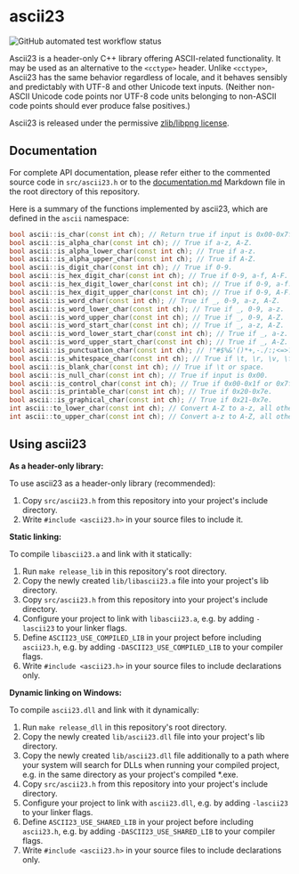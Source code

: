 # ascii23

![GitHub automated test workflow status](https://github.com/pineapplemachine/ascii23/actions/workflows/test.yml/badge.svg)

Ascii23 is a header-only C++ library offering ASCII-related functionality. It may be used as an alternative to the `<cctype>` header. Unlike `<cctype>`, Ascii23 has the same behavior regardless of locale, and it behaves sensibly and predictably with UTF-8 and other Unicode text inputs. (Neither non-ASCII Unicode code points nor UTF-8 code units belonging to non-ASCII code points should ever produce false positives.)
    
Ascii23 is released under the permissive [zlib/libpng license](https://opensource.org/license/zlib/).

## Documentation

For complete API documentation, please refer either to the commented source code in `src/ascii23.h` or to the [documentation.md](https://github.com/pineapplemachine/ascii23/blob/master/documentation.md) Markdown file in the root directory of this repository.

Here is a summary of the functions implemented by ascii23, which are defined in the `ascii` namespace:

``` cpp
bool ascii::is_char(const int ch); // Return true if input is 0x00-0x7f.
bool ascii::is_alpha_char(const int ch); // True if a-z, A-Z.
bool ascii::is_alpha_lower_char(const int ch); // True if a-z.
bool ascii::is_alpha_upper_char(const int ch); // True if A-Z.
bool ascii::is_digit_char(const int ch); // True if 0-9.
bool ascii::is_hex_digit_char(const int ch); // True if 0-9, a-f, A-F.
bool ascii::is_hex_digit_lower_char(const int ch); // True if 0-9, a-f.
bool ascii::is_hex_digit_upper_char(const int ch); // True if 0-9, A-F.
bool ascii::is_word_char(const int ch); // True if _, 0-9, a-z, A-Z.
bool ascii::is_word_lower_char(const int ch); // True if _, 0-9, a-z.
bool ascii::is_word_upper_char(const int ch); // True if _, 0-9, A-Z.
bool ascii::is_word_start_char(const int ch); // True if _, a-z, A-Z.
bool ascii::is_word_lower_start_char(const int ch); // True if _, a-z.
bool ascii::is_word_upper_start_char(const int ch); // True if _, A-Z.
bool ascii::is_punctuation_char(const int ch); // !"#$%&'()*+,-./:;<=>?@[\]^_`{|}~
bool ascii::is_whitespace_char(const int ch); // True if \t, \r, \v, \f, \n, or space.
bool ascii::is_blank_char(const int ch); // True if \t or space.
bool ascii::is_null_char(const int ch); // True if input is 0x00.
bool ascii::is_control_char(const int ch); // True if 0x00-0x1f or 0x7f.
bool ascii::is_printable_char(const int ch); // True if 0x20-0x7e.
bool ascii::is_graphical_char(const int ch); // True if 0x21-0x7e.
int ascii::to_lower_char(const int ch); // Convert A-Z to a-z, all others unchanged.
int ascii::to_upper_char(const int ch); // Convert a-z to A-Z, all others unchanged.
```

## Using ascii23

**As a header-only library:**

To use ascii23 as a header-only library (recommended):

1. Copy `src/ascii23.h` from this repository into your project's include directory. 
2. Write `#include <ascii23.h>` in your source files to include it.

**Static linking:**

To compile `libascii23.a` and link with it statically:

1. Run `make release_lib` in this repository's root directory.
2. Copy the newly created `lib/libascii23.a` file into your project's lib directory.
3. Copy `src/ascii23.h` from this repository into your project's include directory. 
4. Configure your project to link with `libascii23.a`, e.g. by adding `-lascii23` to your linker flags.
5. Define `ASCII23_USE_COMPILED_LIB` in your project before including `ascii23.h`, e.g. by adding `-DASCII23_USE_COMPILED_LIB` to your compiler flags.
6. Write `#include <ascii23.h>` in your source files to include declarations only.

**Dynamic linking on Windows:**

To compile `ascii23.dll` and link with it dynamically:

1. Run `make release_dll` in this repository's root directory.
2. Copy the newly created `lib/ascii23.dll` file into your project's lib directory.
3. Copy the newly created `lib/ascii23.dll` file additionally to a path where your system will search for DLLs when running your compiled project, e.g. in the same directory as your project's compiled *.exe.
4. Copy `src/ascii23.h` from this repository into your project's include directory. 
5. Configure your project to link with `ascii23.dll`, e.g. by adding `-lascii23` to your linker flags.
6. Define `ASCII23_USE_SHARED_LIB` in your project before including `ascii23.h`, e.g. by adding `-DASCII23_USE_SHARED_LIB` to your compiler flags.
7. Write `#include <ascii23.h>` in your source files to include declarations only.

